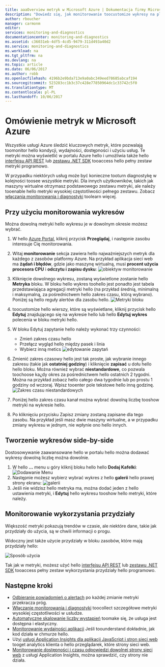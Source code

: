 ```yaml
---
title: aaaOverview metryk w Microsoft Azure | Dokumentacja firmy Microsoft
description: "Dowiedz się, jak monitorowanie toocustomize wykresy na platformie Azure."
author: rboucher
manager: carmonm
editor: 
services: monitoring-and-diagnostics
documentationcenter: monitoring-and-diagnostics
ms.assetid: c36031eb-4df5-4cd5-9479-311d493a40d2
ms.service: monitoring-and-diagnostics
ms.workload: na
ms.tgt_pltfrm: na
ms.devlang: na
ms.topic: article
ms.date: 06/06/2017
ms.author: robb
ms.openlocfilehash: 4196b2e9bda713e9a0abc349eed78685abcaf194
ms.sourcegitcommit: 523283cc1b3c37c428e77850964dc1c33742c5f0
ms.translationtype: MT
ms.contentlocale: pl-PL
ms.lasthandoff: 10/06/2017
---
```

# <a name="overview-of-metrics-in-microsoft-azure"></a>Omówienie metryk w Microsoft Azure
Wszystkie usługi Azure śledzić kluczowych metryk, które pozwalają toomonitor hello kondycji, wydajności, dostępności i użyciu usług. Te metryki można wyświetlić w portalu Azure hello i umożliwia także hello [interfejsu API REST](https://msdn.microsoft.com/library/azure/dn931930.aspx) lub [zestawu .NET SDK](http://www.nuget.org/packages/Microsoft.Azure.Management.Monitor) tooaccess hello pełny zestaw metryki programowo.

W przypadku niektórych usług może być konieczne tooturn diagnostykę w kolejności toosee wszystkie metryki. Dla innych użytkowników, takich jak maszyny wirtualne otrzymasz podstawowego zestawu metryki, ale należy tooenable hello metryki wysokiej częstotliwości pełnego zestawu. Zobacz [włączania monitorowania i diagnostyki](insights-how-to-use-diagnostics.md) toolearn więcej.

## <a name="using-monitoring-charts"></a>Przy użyciu monitorowania wykresów
Można dowolną metryki hello wykresu je w dowolnym okresie możesz wybrać.

1. W hello [Azure Portal](https://portal.azure.com/), kliknij przycisk **Przeglądaj**, i następnie zasobu interesuje Cię monitorowania.
2. Witaj **monitorowanie** sekcja zawiera hello najważniejszych metryk dla każdego z zasobów platformy Azure. Na przykład aplikacja sieci web ma **żądań i błędów**, gdzie jako maszynę wirtualną, musi **procent użycia procesora CPU** i **odczytu i zapisu dysku**: ![obiektyw monitorowanie](./media/insights-how-to-customize-monitoring/Insights_MonitoringChart.png)
3. Kliknięcie dowolnego wykresu, zostaną wyświetlone zostanie hello **Metryka** bloku. W bloku hello wykres toohello jest ponadto jest tabela przedstawiająca agregacji metryki hello (na przykład średnią, minimalną i maksymalną, za pośrednictwem hello zakres czasu, którą wybrano). Poniżej są hello reguły alertów dla zasobu hello.
    ![Metryki bloku](./media/insights-how-to-customize-monitoring/Insights_MetricBlade.png)
4. toocustomize hello wierszy, które są wyświetlane, kliknij przycisk hello **Edytuj** znajdującego się na wykresie hello lub hello **Edytuj wykres** polecenia w bloku metryki hello.
5. W bloku Edytuj zapytanie hello należy wykonać trzy czynności:
   
   * Zmień zakres czasu hello
   * Przełącz wygląd hello między pasek i linia
   * Wybierz inną metics ![edytowanie zapytań](./media/insights-how-to-customize-monitoring/Insights_EditQuery.png)
6. Zmienić zakres czasowy hello jest tak proste, jak wybranie innego zakresu (takie jak **ostatniej godziny**) i kliknięcie **zapisać** u dołu hello hello bloku. Można również wybrać **niestandardowe**, co pozwala toochoose ka¿dy okres za pośrednictwem hello ostatnich 2 tygodni. Można na przykład zobacz hello całego dwa tygodnie lub po prostu 1 godziny od wczoraj. Wpisz tooenter pole tekstowe hello inną godzinę.
    ![Zakres czasu niestandardowych](./media/insights-how-to-customize-monitoring/Insights_CustomTime.png)
7. Poniżej hello zakres czasu kanał można wybrać dowolną liczbę tooshow metryki na wykresie hello.
8. Po kliknięciu przycisku Zapisz zmiany zostaną zapisane dla tego zasobu. Na przykład jeśli masz dwie maszyny wirtualne, a w przypadku zmiany wykresu w jednym, nie wpłynie ono hello innych.

## <a name="creating-side-by-side-charts"></a>Tworzenie wykresów side-by-side
Dostosowywanie zaawansowane hello w portalu hello można dodawać wykresy dowolną liczbę można dowolnie.

1. W hello **...**  menu u góry kliknij bloku hello hello **Dodaj Kafelki**:  
    ![Dodawanie Menu](./media/insights-how-to-customize-monitoring/Insights_AddMenu.png)
2. Następnie możesz wybierz wybrać wykres z hello **galerii** hello prawej strony ekranu: ![galerii](./media/insights-how-to-customize-monitoring/Insights_Gallery.png)
3. Jeśli nie widzisz hello metryka ma, można dodać jeden z hello ustawienia metryki, i **Edytuj** hello wykresu tooshow hello metryki, które należy.

## <a name="monitoring-usage-quotas"></a>Monitorowanie wykorzystania przydziały
Większość metryki pokazują trendów w czasie, ale niektóre dane, takie jak przydziały do użycia, są w chwili informacji o progu.

Widoczny jest także użycie przydziały w bloku zasobów, które mają przydziały hello:

![Sposób użycia](./media/insights-how-to-customize-monitoring/Insights_UsageChart.png)

Tak jak w metryki, możesz użyć hello [interfejsu API REST](https://msdn.microsoft.com/library/azure/dn931963.aspx) lub [zestawu .NET SDK](http://www.nuget.org/packages/Microsoft.Azure.Management.Monitor) tooaccess pełny zestaw wykorzystania przydziały hello programowo.

## <a name="next-steps"></a>Następne kroki
* [Odbieranie powiadomień o alertach](insights-receive-alert-notifications.md) po każdej zmianie metryki przekracza próg.
* [Włączanie monitorowania i diagnostyki](insights-how-to-use-diagnostics.md) toocollect szczegółowe metryki wysokiej częstotliwości w usłudze.
* [Automatyczne skalowanie liczby wystąpień](insights-how-to-scale.md) toomake się, że usługa jest dostępna i elastyczny.
* [Monitorowanie wydajności aplikacji](../application-insights/app-insights-azure-web-apps.md) Jeśli toounderstand dokładnie, jak kod działa w chmurze hello.
* Użyj [usługi Application Insights dla aplikacji JavaScript i stron sieci web](../application-insights/app-insights-web-track-usage.md) tooget analytics klienta o hello przeglądarek, które strony sieci web.
* [Monitorowanie dostępności i czasu odpowiedzi dowolnej strony sieci web](../application-insights/app-insights-monitor-web-app-availability.md) z usługi Application Insights, można sprawdzić, czy strony nie działa.

